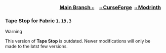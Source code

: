 ### <p align=right>[Main Branch `←`](https://github.com/KessokuTeaTime/Tape-Stop)&emsp;[`→` CurseForge](https://www.curseforge.com/minecraft/mc-mods/tapestop)&ensp;[`→` Modrinth](https://modrinth.com/mod/tape-stop)</p>

### Tape Stop for Fabric `1.19.3`

> [!WARNING]
> This version of **Tape Stop** is outdated. Newer modifications will only be made to the latst few versions.
